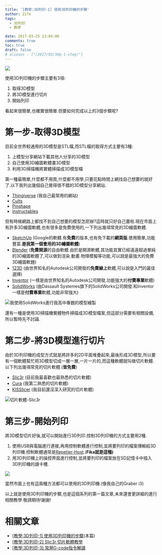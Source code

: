 ```yaml
---
title: '[教學:3D列印-1] 使用3D列印機的步驟'
author: ZiTe
tags:
  - 3D列印
  - 教學

date: 2017-03-25 13:04:00
comments: true
toc: true
draft: false
# aliases : ["/2017/03/3dp-1-step/"]
---
```

![](https://1.bp.blogspot.com/-yLX9tUKZ2EI/Xq0AMyYj-wI/AAAAAAAACKk/0y5YFIsiqIIhFeFGAvNYhZKxCM8P1Hv-QCPcBGAsYHg/s400/DSC_0084.JPG)

使用3D列印機的步驟主要有3項:

1. 取得3D模型
2. 將3D模型進行切片
3. 開始列印

看起來很簡單,也確實很簡單.但要如何完成以上的3個步驟呢?

<!--more-->

# 第一步-取得3D模型

目前全世界較通用的3D模型是STL檔,而STL檔的取得方式主要有3種:

1. 上模型分享網站下載其他人分享的3D模型
2. 自己使用3D繪圖軟體畫3D模型
3. 利用3D掃描機將實體掃描成3D模型檔

第一種最簡單,什麼都不用買,什麼都不用學,只要花點時間上網找自己想要的就好了.以下我列出幾個自己覺得很不錯的3D模型分享網站.

* [Thingiverse](http://www.thingiverse.com/) (我自己最常用的網站)
* [Cults](https://cults3d.com/)
* [Pinshape](https://pinshape.com/)
* [Instructables](http://www.instructables.com/)

但有時候網路上都找不到自己想要的模型怎麽辦?這時就只好自己畫啦.現在市面上有許多3D繪圖軟體,也有很多是免費使用的,一下列出幾項常見的3D繪圖軟體.

* [SketchUp](https://www.sketchup.com/zh-TW) (Google的軟體.有**免費**的版本,也有免下載的**網頁版**.使用簡單,功能豐富.**是我第一個會用的3D繪圖軟體**)
* [Blender](https://www.blender.org/) (**免費開源**的自由軟體.由於是開源軟體,其功能其實已經遠遠超過單純的3D繪圖軟體了,可以做到渲染.動畫.物理模擬等功能,可以說是最強大的免費3D繪圖軟題)
* [123D](http://www.123dapp.com/) (由世界知名的Autodesk公司開發的**免費線上**軟體,可以說是入門的最佳選擇)
* [Inventor](https://www.autodesk.com/products/inventor/overview) (一樣是由世界知名的Autodesk公司開發,功能強大的**付費專業**軟體)
* [SolidWorks](http://www.solidworks.com/) (由Dassault Systemes旗下的SolidWorks公司開發.和Inventor一樣是**付費專業**軟體,功能非常強大)

![我使用SolidWorks進行我高中專題的模型繪製](https://2.bp.blogspot.com/-DRYqrZ8eTQM/Xq0AM2wsKcI/AAAAAAAACKk/yav1v8efY0Yn2UjABhAuKvnVlNaleuecQCPcBGAsYHg/s1600/%25E8%259E%25A2%25E5%25B9%2595%25E6%2593%25B7%25E5%258F%2596%25E7%2595%25AB%25E9%259D%25A2%2B%252811%2529.png)

還有一種是使用3D掃描機實體物件掃描成3D模型檔案,但這部分需要有相關設備,所以暫時先不討論.

# 第二步-將3D模型進行切片

由於3D列印機的成型方式就是將許多的2D平面堆疊起來,最後形成3D模型,所以要有一個軟體幫忙把3D模型切成一層一層,一片一片的,而這種軟體就叫做切片軟體.以下列出幾項常見的切片軟體.(**皆免費**)

* [Slic3r](http://slic3r.org/) (目前我最喜歡也最熟悉的切片軟體)
* [Cura](https://ultimaker.com/en/products/cura-software) (我第二熟悉的切片軟體)
* [KISSlicer](http://www.kisslicer.com/) (我目前還沒深入研究的切片軟體)

![切片軟體-Slic3r](https://1.bp.blogspot.com/-HHCmE1juXrU/Xq0AM3_9iuI/AAAAAAAACKk/bEf7eQFFEs8QAf3hH7ZK5ZzHe88gbsH0ACPcBGAsYHg/s1600/%25E8%259E%25A2%25E5%25B9%2595%25E6%2593%25B7%25E5%258F%2596%25E7%2595%25AB%25E9%259D%25A2%2B%25288%2529.png)

# 第三步-開始列印

將3D模型切片好後,就可以開始進行3D列印.控制3D列印機的方式主要用2種.

1. 使用USB與電腦進行連接,再用控制軟體進行控制,並將要列印的檔案傳輸給3D列印機.控制軟體通常是[Repetier-Host](https://www.repetier.com/documentation/repetier-host/).(**Fika就是這種)**
2. 用3D列印機上的操控界面進行控制,並將要列印的檔案放在SD記憶卡中插入3D列印機的讀卡槽.

![](https://4.bp.blogspot.com/-uxd2isu8kyQ/Xq0AM55yoqI/AAAAAAAACKk/Qbvoef1C1HANE-vuWRpMYEwf8qkOo8BjwCPcBGAsYHg/s1600/DSC_0194.JPG)

當然市面上也有這兩種方法都可以使用的3D列印機.(像我自己的Graber i3)

以上就是使用3D列印機的步驟,也是這個系列的第一篇文章,未來還會更詳細的進行相關教學.敬請期待!謝謝!

# 相關文章

* [\[教學:3D列印-1\] 使用3D列印機的步驟](/posts/3dp-1-step/)(本篇)
* [\[教學:3D列印-2\] Slic3r 切片軟體教學](/posts/3dp-2-slic3r/)
* [\[教學:3D列印-3\] 常用G-code指令解讀](/posts/3dp-3-gcode/)
